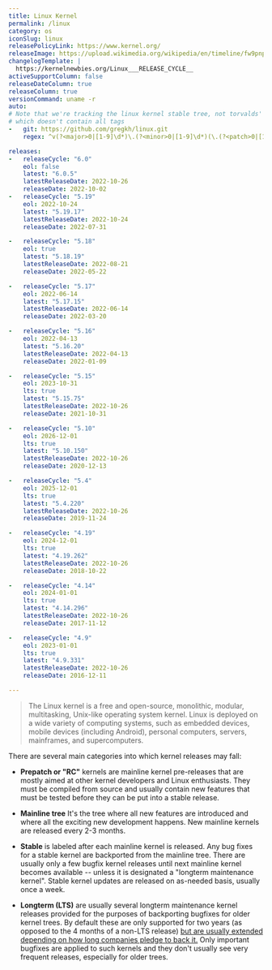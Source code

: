```yaml
---
title: Linux Kernel
permalink: /linux
category: os
iconSlug: linux
releasePolicyLink: https://www.kernel.org/
releaseImage: https://upload.wikimedia.org/wikipedia/en/timeline/fw9pnpeabrho7yyk314d2u9rrtbtq3s.png
changelogTemplate: |
  https://kernelnewbies.org/Linux___RELEASE_CYCLE__
activeSupportColumn: false
releaseDateColumn: true
releaseColumn: true
versionCommand: uname -r
auto:
# Note that we're tracking the linux kernel stable tree, not torvalds' tree
# which doesn't contain all tags
-   git: https://github.com/gregkh/linux.git
    regex: ^v(?<major>0|[1-9]\d*)\.(?<minor>0|[1-9]\d*)(\.(?<patch>0|[1-9]\d*))?$

releases:
-   releaseCycle: "6.0"
    eol: false
    latest: "6.0.5"
    latestReleaseDate: 2022-10-26
    releaseDate: 2022-10-02
-   releaseCycle: "5.19"
    eol: 2022-10-24
    latest: "5.19.17"
    latestReleaseDate: 2022-10-24
    releaseDate: 2022-07-31

-   releaseCycle: "5.18"
    eol: true
    latest: "5.18.19"
    latestReleaseDate: 2022-08-21
    releaseDate: 2022-05-22

-   releaseCycle: "5.17"
    eol: 2022-06-14
    latest: "5.17.15"
    latestReleaseDate: 2022-06-14
    releaseDate: 2022-03-20

-   releaseCycle: "5.16"
    eol: 2022-04-13
    latest: "5.16.20"
    latestReleaseDate: 2022-04-13
    releaseDate: 2022-01-09

-   releaseCycle: "5.15"
    eol: 2023-10-31
    lts: true
    latest: "5.15.75"
    latestReleaseDate: 2022-10-26
    releaseDate: 2021-10-31

-   releaseCycle: "5.10"
    eol: 2026-12-01
    lts: true
    latest: "5.10.150"
    latestReleaseDate: 2022-10-26
    releaseDate: 2020-12-13

-   releaseCycle: "5.4"
    eol: 2025-12-01
    lts: true
    latest: "5.4.220"
    latestReleaseDate: 2022-10-26
    releaseDate: 2019-11-24

-   releaseCycle: "4.19"
    eol: 2024-12-01
    lts: true
    latest: "4.19.262"
    latestReleaseDate: 2022-10-26
    releaseDate: 2018-10-22

-   releaseCycle: "4.14"
    eol: 2024-01-01
    lts: true
    latest: "4.14.296"
    latestReleaseDate: 2022-10-26
    releaseDate: 2017-11-12

-   releaseCycle: "4.9"
    eol: 2023-01-01
    lts: true
    latest: "4.9.331"
    latestReleaseDate: 2022-10-26
    releaseDate: 2016-12-11

---
```


> The Linux kernel is a free and open-source, monolithic, modular, multitasking, Unix-like operating system kernel.
Linux is deployed on a wide variety of computing systems, such as embedded devices, mobile devices (including Android), personal computers, servers, mainframes, and supercomputers.

There are several main categories into which kernel releases may fall:

- **Prepatch or "RC"** kernels are mainline kernel pre-releases that are mostly aimed at other kernel developers and Linux enthusiasts. They must be compiled from source and usually contain new features that must be tested before they can be put into a stable release.

- **Mainline tree**  It's the tree where all new features are introduced and where all the exciting new development happens. New mainline kernels are released every 2-3 months.    

- **Stable** is labeled after each mainline kernel is released. Any bug fixes for a stable kernel are backported from the mainline tree. There are usually only a few bugfix kernel releases until next mainline kernel becomes available -- unless it is designated a "longterm maintenance kernel". Stable kernel updates are released on as-needed basis, usually once a week.
        
- **Longterm (LTS)** are usually several longterm maintenance kernel releases provided for the purposes of backporting bugfixes for older kernel trees. By default these are only supported for two years (as opposed to the 4 months of a non-LTS release) [but are usually extended depending on how long companies pledge to back it.](https://lore.kernel.org/lkml/YA%2FE1bHRmZb50MlS@kroah.com/) Only important bugfixes are applied to such kernels and they don't usually see very frequent releases, especially for older trees.
